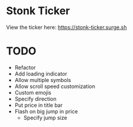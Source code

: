 # Stonk Ticker

View the ticker here: https://stonk-ticker.surge.sh


# TODO
* Refactor
* Add loading indicator
* Allow multiple symbols
* Allow scroll speed customization
* Custom emojis
* Specify direction
* Put price in title bar
* Flash on big jump in price
  * Specify jump size
